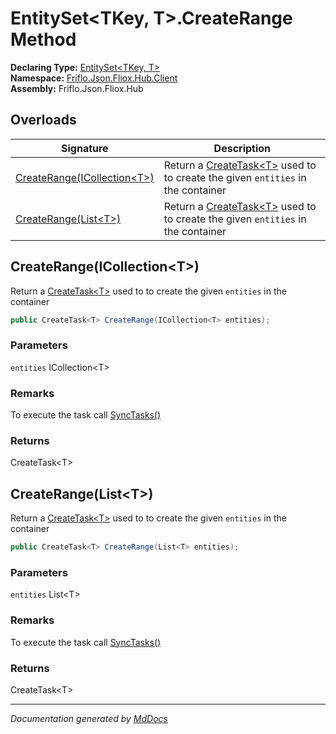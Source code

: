 ﻿<!--  
  <auto-generated>   
    The contents of this file were generated by a tool.  
    Changes to this file may be list if the file is regenerated  
  </auto-generated>   
-->

# EntitySet\<TKey, T\>.CreateRange Method

**Declaring Type:** [EntitySet\<TKey, T\>](../index.md)  
**Namespace:** [Friflo.Json.Fliox.Hub.Client](../../index.md)  
**Assembly:** Friflo.Json.Fliox.Hub

## Overloads

| Signature                                                 | Description                                                                                                     |
| --------------------------------------------------------- | --------------------------------------------------------------------------------------------------------------- |
| [CreateRange(ICollection\<T\>)](#createrangeicollectiont) | Return a [CreateTask\<T\>](../../CreateTask-1/index.md) used to to create the given `entities` in the container |
| [CreateRange(List\<T\>)](#createrangelistt)               | Return a [CreateTask\<T\>](../../CreateTask-1/index.md) used to to create the given `entities` in the container |

## CreateRange(ICollection\<T\>)

Return a [CreateTask\<T\>](../../CreateTask-1/index.md) used to to create the given `entities` in the container

```csharp
public CreateTask<T> CreateRange(ICollection<T> entities);
```

### Parameters

`entities`  ICollection\<T\>

### Remarks

 To execute the task call [SyncTasks()](../../FlioxClient/methods/SyncTasks.md)

### Returns

CreateTask\<T\>

## CreateRange(List\<T\>)

Return a [CreateTask\<T\>](../../CreateTask-1/index.md) used to to create the given `entities` in the container

```csharp
public CreateTask<T> CreateRange(List<T> entities);
```

### Parameters

`entities`  List\<T\>

### Remarks

 To execute the task call [SyncTasks()](../../FlioxClient/methods/SyncTasks.md)

### Returns

CreateTask\<T\>

___

*Documentation generated by [MdDocs](https://github.com/ap0llo/mddocs)*
